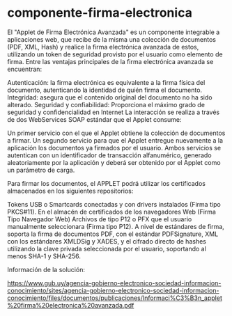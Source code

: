 # componente-firma-electronica

El "Applet de Firma Electrónica Avanzada" es un componente integrable a aplicaciones web, que recibe de la misma una colección de documentos (PDF, XML, Hash) y realice la firma electrónica avanzada de estos, utilizando un token de seguridad provisto por el usuario como elemento de firma.
Entre las ventajas principales de la firma electrónica avanzada se encuentran:

Autenticación: la firma electrónica es equivalente a la firma física del documento, autenticando la identidad de quién firma el documento.
Integridad: asegura que el contenido original del documento no ha sido alterado.
Seguridad y confiabilidad: Proporciona el máximo grado de seguridad y confidencialidad en Internet
La interacción se realiza a través de dos WebServices SOAP estándar que el Applet consume:

Un primer servicio con el que el Applet obtiene la colección de documentos a firmar.
Un segundo servicio para que el Applet entregue nuevamente a la aplicación los documentos ya firmados por el usuario.
Ambos servicios se autentican con un identificador de transacción alfanumérico, generado aleatoriamente por la aplicación y deberá ser obtenido por el Applet como un parámetro de carga.

Para firmar los documentos, el APPLET podrá utilizar los certificados almacenados en los siguientes repositorios:

Tokens USB o Smartcards conectadas y con drivers instalados (Firma tipo PKCS#11).
En el almacén de certificados de los navegadores Web (Firma Tipo Navegador Web)
Archivos de tipo P12 o PFX que el usuario manualmente seleccionara (Firma tipo P12).
A nivel de estándares de firma, soporta la firma de documentos PDF, con el estándar PDFSignature, XML con los estándares XMLDSig y XADES, y el cifrado directo de hashes utilizando la clave privada seleccionada por el usuario, soportando al menos SHA-1 y SHA-256.

Información de la solución:

https://www.gub.uy/agencia-gobierno-electronico-sociedad-informacion-conocimiento/sites/agencia-gobierno-electronico-sociedad-informacion-conocimiento/files/documentos/publicaciones/Informaci%C3%B3n_applet%20firma%20electronica%20avanzada.pdf
